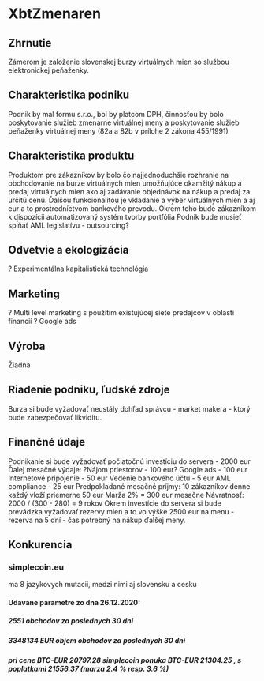 # XbtZmenaren

## Zhrnutie
Zámerom je založenie slovenskej burzy virtuálnych mien so službou elektronickej peňaženky.

## Charakteristika podniku
Podnik by mal formu s.r.o., bol by platcom DPH, činnosťou by bolo poskytovanie služieb zmenárne virtuálnej meny a poskytovanie služieb peňaženky virtuálnej meny (82a a 82b v prílohe 2 zákona 455/1991)

## Charakteristika produktu
Produktom pre zákazníkov by bolo čo najjednoduchšie rozhranie na obchodovanie na burze virtuálnych mien umožňujúce okamžitý nákup a predaj virtuálnych mien ako aj zadávanie objednávok na nákup a predaj za určitú cenu.
Ďalšou funkcionalitou je vkladanie a výber virtuálnych mien a aj eur a to prostredníctvom bankového prevodu.
Okrem toho bude zákazníkom k dispozícii automatizovaný systém tvorby portfólia
Podnik bude musieť spĺňať AML legislatívu - outsourcing?

## Odvetvie a ekologizácia
? Experimentálna kapitalistická technológia

## Marketing
? Multi level marketing s použitím existujúcej siete predajcov v oblasti financií ?
Google ads

## Výroba
Žiadna

## Riadenie podniku, ľudské zdroje
Burza si bude vyžadovať neustály dohľad správcu - market makera - ktorý bude zabezpečovať likviditu.

## Finančné údaje
Podnikanie si bude vyžadovať počiatočnú investíciu do servera - 2000 eur
Ďalej mesačné výdaje:
?Nájom priestorov - 100 eur?
Google ads - 100 eur
Internetové pripojenie - 50 eur
Vedenie bankového účtu - 5 eur
AML compliance - 25 eur
Predpokladané mesačné príjmy:
10 zákazníkov denne
každý vloží priemerne 50 eur
Marža 2%
= 300 eur mesačne
Návratnosť:
2000 / (300 - 280) = 9 rokov
Okrem investície do servera si bude prevádzka vyžadovať rezervy mien a to vo výške 2500 eur na menu - rezerva na 5 dní - čas potrebný na nákup ďalšej meny.

## Konkurencia

### simplecoin.eu

ma 8 jazykovych mutacii, medzi nimi aj slovensku a cesku

#### Udavane parametre zo dna 26.12.2020:
##### 2551 obchodov za poslednych 30 dni
##### 3348134 EUR objem obchodov za poslednych 30 dni
##### pri cene BTC-EUR 20797.28 simplecoin ponuka BTC-EUR 21304.25 , s poplatkami 21556.37 (marza 2.4 % resp. 3.6 %)
